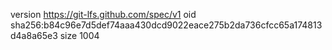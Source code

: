 version https://git-lfs.github.com/spec/v1
oid sha256:b84c96e7d5def74aaa430dcd9022eace275b2da736cfcc65a174813d4a8a65e3
size 1004
